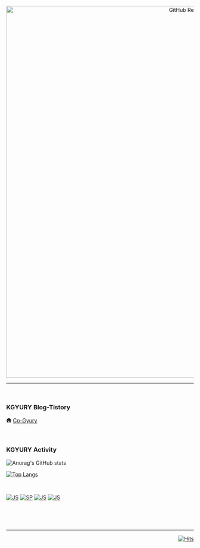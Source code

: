 <p align="center">
 
  <img width="1000px" src= "https://user-images.githubusercontent.com/71677810/153324258-5bb5f54b-410a-47ae-8d2d-bb1011d8a42b.png" align="center" alt="GitHub Readme Stats" />
 <br/>
 
 ---
 
 </p>

<br/>

### KGYURY Blog-Tistory
🛖 [Co-Gyury](https://guti-coding.tistory.com)

<br/>

<h3 align="left"> KGYURY Activity </h3>
<div align= left>
 


 ![Anurag's GitHub stats](https://github-readme-stats.vercel.app/api?username=kimkyury&show_icons=true&theme=graywhite&card_width=500)

 
 
 [![Top Langs](https://github-readme-stats.vercel.app/api/top-langs/?username=kimkyury&layout=compact&theme=graywhite&card_width=500)](https://github.com/anuraghazra/github-readme-stats)

 
<br/>
 
[![JS](https://img.shields.io/badge/JavaScript-000000?style=flat-square&logo=JavaScript&logoColor=white)]()
[![SP](https://img.shields.io/badge/SpringBoot-000000?style=flat-square&logo=SpringBoot&logoColor=white)]()
[![JS](https://img.shields.io/badge/React-000000?style=flat-square&logo=React&logoColor=white)]()
[![JS](https://img.shields.io/badge/Java-000000?style=flat-square&logo=Java&logoColor=white)]()
 
</div>


<br/>
<br/>
<br/>

---

<div align=right>

 
[![Hits](https://hits.seeyoufarm.com/api/count/incr/badge.svg?url=https%3A%2F%2Fgithub.com%2Fkimkyury&count_bg=%2399B881&title_bg=%23000000&icon=datadog.svg&icon_color=%23A1AC8D&title=hits&edge_flat=false)]()
 
</div>
